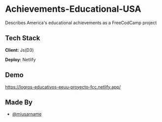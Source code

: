 # Achievements-Educational-USA
Describes America's educational achievements as a FreeCodCamp project
## Tech Stack
**Client:** Js(D3)

**Deploy:** Netlify

## Demo
https://logros-educativos-eeuu-proyecto-fcc.netlify.app/



## Made By

- [@miusarname](https://github.com/miusarname)
